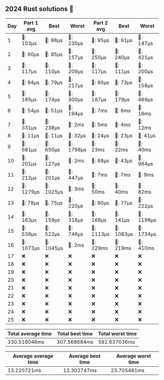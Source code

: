 ## 2024 Rust solutions 🤠 
| Day | Part 1 avg | Best | Worst | Part 2 avg | Best | Worst |
| --- | --- | --- | --- | --- | --- | --- |
|1|🦀: 103µs|🦀: 98µs|🦀: 230µs|🦀: 95µs|🦀: 91µs|🦀: 147µs|
|2|🦀: 90µs|🦀: 85µs|🦀: 157µs|🦀: 250µs|🦀: 240µs|🦀: 421µs|
|3|🦀: 117µs|🦀: 110µs|🦀: 209µs|🦀: 117µs|🦀: 111µs|🦀: 200µs|
|4|🦀: 84µs|🦀: 79µs|🦀: 217µs|🦀: 80µs|🦀: 73µs|🦀: 158µs|
|5|🦀: 185µs|🦀: 174µs|🦀: 300µs|🦀: 187µs|🦀: 179µs|🦀: 469µs|
|6|🦀: 54µs|🦀: 51µs|🦀: 194µs|💅: 7ms|💅: 6ms|💅: 16ms|
|7|🦀: 331µs|🦀: 238µs|💅: 2ms|💅: 5ms|💅: 4ms|💅: 12ms|
|8|🦀: 11µs|🦀: 11µs|🦀: 32µs|🦀: 24µs|🦀: 23µs|🦀: 41µs|
|9|🦀: 681µs|🦀: 650µs|🦀: 1798µs|💅: 23ms|💅: 22ms|💅: 40ms|
|10|🦀: 201µs|🦀: 127µs|💅: 2ms|🦀: 88µs|🦀: 43µs|🦀: 964µs|
|11|🦀: 212µs|🦀: 201µs|🦀: 447µs|💅: 7ms|💅: 7ms|💅: 9ms|
|12|🦀: 1279µs|🦀: 1025µs|💅: 3ms|💅: 50ms|💅: 40ms|💅: 82ms|
|13|🦀: 78µs|🦀: 75µs|🦀: 220µs|🦀: 80µs|🦀: 77µs|🦀: 222µs|
|14|🦀: 163µs|🦀: 159µs|🦀: 316µs|🦀: 168µs|🦀: 141µs|🦀: 1198µs|
|15|🦀: 538µs|🦀: 522µs|🦀: 746µs|🦀: 1113µs|🦀: 1083µs|🦀: 1734µs|
|16|🦀: 1073µs|🦀: 1045µs|💅: 2ms|💅: 229ms|💅: 219ms|💅: 410ms|
|17|❌|❌|❌|❌|❌|❌|
|18|❌|❌|❌|❌|❌|❌|
|19|❌|❌|❌|❌|❌|❌|
|20|❌|❌|❌|❌|❌|❌|
|21|❌|❌|❌|❌|❌|❌|
|22|❌|❌|❌|❌|❌|❌|
|23|❌|❌|❌|❌|❌|❌|
|24|❌|❌|❌|❌|❌|❌|
|25|❌|❌|❌|❌|❌|❌|

| Total average time | Total best time | Total worst time |
| --- | --- | --- |
| 330.518046ms | 307.568684ms | 592.637036ms |

| Average average time | Average best time | Average worst time |
| --- | --- | --- |
| 13.220721ms | 12.302747ms | 23.705481ms |

